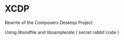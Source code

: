 # XCDP
Rewrite of the Composers Desktop Project

Using libsndfile and libsamplerate ( secret rabbit code )
